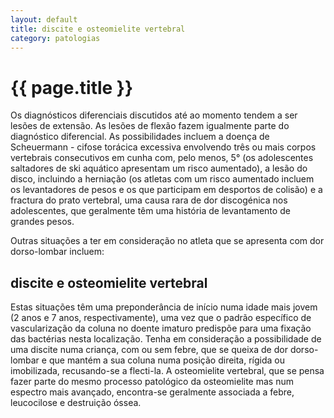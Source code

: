 ```yaml
---
layout: default
title: discite e osteomielite vertebral
category: patologias
---
```


# {{ page.title }}

Os diagnósticos diferenciais discutidos até ao momento tendem a ser lesões de extensão. As lesões de flexão fazem igualmente parte do diagnóstico diferencial. As possibilidades incluem a doença de Scheuermann - cifose torácica excessiva envolvendo três ou mais corpos vertebrais consecutivos em cunha com, pelo menos, 5° (os adolescentes saltadores de ski aquático apresentam um risco aumentado), a lesão do disco, incluindo a herniação (os atletas com um risco aumentado incluem os levantadores de pesos e os que participam em desportos de colisão) e a fractura do prato vertebral, uma causa rara de dor discogénica nos adolescentes, que geralmente têm uma história de levantamento de grandes pesos.

Outras situações a ter em consideração no atleta que se apresenta com dor dorso-lombar incluem:

## discite e osteomielite vertebral

Estas situações têm uma preponderância de início numa idade mais jovem (2 anos e 7 anos, respectivamente), uma vez que o padrão específico de vascularização da coluna no doente imaturo predispõe para uma fixação das bactérias nesta localização. Tenha em consideração a possibilidade de uma discite numa criança, com ou sem febre, que se queixa de dor dorso-lombar e que mantém a sua coluna numa posição direita, rígida ou imobilizada, recusando-se a flecti-la. A osteomielite vertebral, que se pensa fazer parte do mesmo processo patológico da osteomielite mas num espectro mais avançado, encontra-se geralmente associada a febre, leucocilose e destruição óssea.